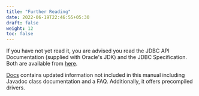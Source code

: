 ```yaml
---
title: "Further Reading"
date: 2022-06-19T22:46:55+05:30
draft: false
weight: 12
toc: false
---
```


If you have not yet read it, you are advised you read the JDBC API Documentation (supplied with Oracle's JDK) and the
JDBC Specification.  Both are available from [here](http://www.oracle.com/technetwork/java/javase/jdbc/index.html).

[Docs](http://jdbc.postgresql.org/index.html) contains updated information not included in this manual including Javadoc
class documentation and a FAQ. Additionally, it offers precompiled drivers.
